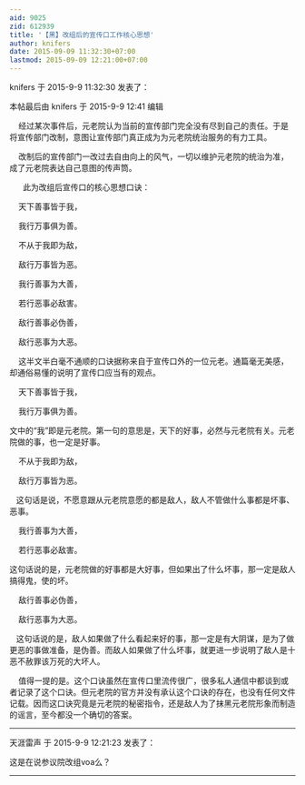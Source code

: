 ```yaml
---
aid: 9025
zid: 612939
title: '【黑】改组后的宣传口工作核心思想'
author: knifers
date: 2015-09-09 11:32:30+07:00
lastmod: 2015-09-09 12:21:00+07:00
---
```


knifers 于 2015-9-9 11:32:30 发表了：

本帖最后由 knifers 于 2015-9-9 12:41 编辑 

    经过某次事件后，元老院认为当前的宣传部门完全没有尽到自己的责任。于是将宣传部门改制，意图让宣传部门真正成为为元老院统治服务的有力工具。

    改制后的宣传部门一改过去自由向上的风气，一切以维护元老院的统治为准，成了元老院表达自己意图的传声筒。

      此为改组后宣传口的核心思想口诀：

    天下善事皆于我，

    我行万事俱为善。

    不从于我即为敌，

    敌行万事皆为恶。

    我行善事为大善，

    若行恶事必敌害。

    敌行善事必伪善，

    敌行恶事为大恶。

    这半文半白毫不通顺的口诀据称来自于宣传口外的一位元老。通篇毫无美感，却通俗易懂的说明了宣传口应当有的观点。

    天下善事皆于我，

    我行万事俱为善。

文中的“我”即是元老院。第一句的意思是，天下的好事，必然与元老院有关。元老院做的事，也一定是好事。

    不从于我即为敌，

    敌行万事皆为恶。

   这句话是说，不愿意跟从元老院意愿的都是敌人，敌人不管做什么事都是坏事、恶事。

    我行善事为大善，

    若行恶事必敌害。

这句话说的是，元老院做的好事都是大好事，但如果出了什么坏事，那一定是敌人搞得鬼，使的坏。

    敌行善事必伪善，

    敌行恶事为大恶。

   这句话说的是，敌人如果做了什么看起来好的事，那一定是有大阴谋，是为了做更恶的事做准备，是伪善。而敌人如果做了什么坏事，就更进一步说明了敌人是十恶不赦罪该万死的大坏人。

    值得一提的是。这个口诀虽然在宣传口里流传很广，很多私人通信中都谈到或者记录了这个口诀。但元老院的官方并没有承认这个口诀的存在，也没有任何文件记载。因而这口诀究竟是元老院的秘密指令，还是敌人为了抹黑元老院形象而制造的谣言，至今都没一个确切的答案。

---------

天涯雷声 于 2015-9-9 12:21:23 发表了：

这是在说参议院改组voa么？

---------

